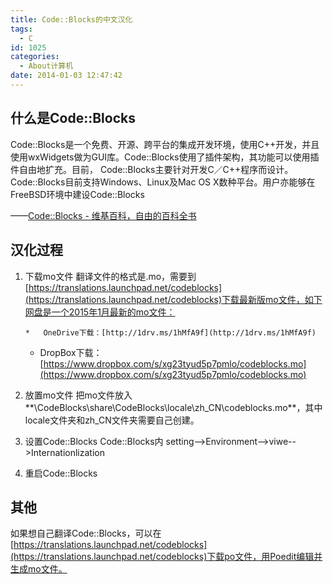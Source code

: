 ```yaml
---
title: Code::Blocks的中文汉化
tags:
  - C
id: 1025
categories:
  - About计算机
date: 2014-01-03 12:47:42
---
```


## 什么是Code::Blocks

Code::Blocks是一个免费、开源、跨平台的集成开发环境，使用C++开发，并且使用wxWidgets做为GUI库。Code::Blocks使用了插件架构，其功能可以使用插件自由地扩充。目前， Code::Blocks主要针对开发C／C++程序而设计。
Code::Blocks目前支持Windows、Linux及Mac OS X数种平台。用户亦能够在FreeBSD环境中建设Code::Blocks

——[Code::Blocks - 维基百科，自由的百科全书](https://zh.wikipedia.org/zh-cn/Code::Blocks)

## 汉化过程

1.  下载mo文件
翻译文件的格式是.mo，需要到[https://translations.launchpad.net/codeblocks](https://translations.launchpad.net/codeblocks)下载最新版mo文件，如下网盘是一个2015年1月最新的mo文件：

        *   OneDrive下载：[http://1drv.ms/1hMfA9f](http://1drv.ms/1hMfA9f)
    *   DropBox下载：[https://www.dropbox.com/s/xg23tyud5p7pmlo/codeblocks.mo](https://www.dropbox.com/s/xg23tyud5p7pmlo/codeblocks.mo)
2.  放置mo文件
把mo文件放入**\CodeBlocks\share\CodeBlocks\locale\zh_CN\codeblocks.mo**，其中locale文件夹和zh_CN文件夹需要自己创建。
3.  设置Code::Blocks
Code::Blocks内 setting-->Environment-->viwe-->Internationlization
4.  重启Code::Blocks

## 其他

如果想自己翻译Code::Blocks，可以在[https://translations.launchpad.net/codeblocks](https://translations.launchpad.net/codeblocks)下载po文件，用Poedit编辑并生成mo文件。